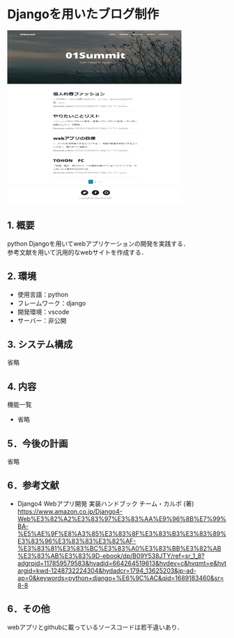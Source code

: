 # Djangoを用いたブログ制作

<img width="400" height="400" alt="login" src="Web キャプチャ_13-7-2023_162331_127.0.0.1.jpeg">

## 1. 概要
python Djangoを用いてwebアプリケーションの開発を実践する．  
参考文献を用いて汎用的なwebサイトを作成する．

## 2. 環境
- 使用言語：python
- フレームワーク：django
- 開発環境：vscode
- サーバー：非公開

## 3. システム構成
省略

## 4. 内容
機能一覧
- 省略

## 5．今後の計画
省略

## 6．参考文献
- Django4 Webアプリ開発 実装ハンドブック チーム・カルポ (著)  
https://www.amazon.co.jp/Django4-Web%E3%82%A2%E3%83%97%E3%83%AA%E9%96%8B%E7%99%BA-%E5%AE%9F%E8%A3%85%E3%83%8F%E3%83%B3%E3%83%89%E3%83%96%E3%83%83%E3%82%AF-%E3%83%81%E3%83%BC%E3%83%A0%E3%83%BB%E3%82%AB%E3%83%AB%E3%83%9D-ebook/dp/B09Y538JTY/ref=sr_1_8?adgrpid=117859579583&hvadid=664264519613&hvdev=c&hvqmt=e&hvtargid=kwd-1248732224304&hydadcr=1794_13625203&jp-ad-ap=0&keywords=python+django+%E6%9C%AC&qid=1689183460&sr=8-8

## 6．その他
webアプリとgithubに載っているソースコードは若干違いあり．
